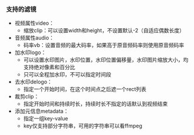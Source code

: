 ### 支持的滤镜
- 视频属性video：
  - 缩放clip：可以设置width和height，不设置默认-2（自适应偶数长度）
- 音频属性audio：
  - 码率vb：设置音频的最大码率，如果高于原音频码率则使用原音频码率
- 加水印logo：
  - 可以设置水印图片，水印位置，水印位置偏移量，水印图片缩放大小，均支持绝对像素和百分比
  - 只可以全程加水印，不可以指定时间段
- 去水印delogo：
  - 指定一个开始时间，在这个时间点之后遮一个rect列表
- 裁剪clip：
  - 指定开始时间和持续时长，持续时长不指定的话默认到视频结束
- 添加元信息metadata：
  - 指定一组key-value
  - key仅支持部分字符串，可用的字符串可以看ffmpeg